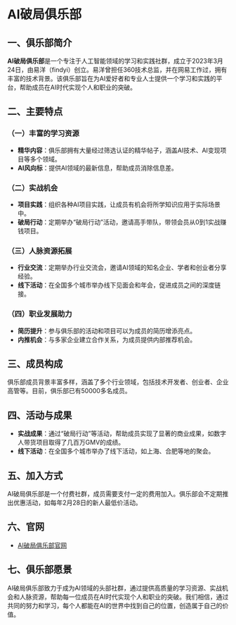 # AI破局俱乐部

## 一、俱乐部简介
**AI破局俱乐部**是一个专注于人工智能领域的学习和实践社群，成立于2023年3月24日，由易洋（findyi）创立。易洋曾担任360技术总监，并在网易工作过，拥有丰富的技术背景。该俱乐部旨在为AI爱好者和专业人士提供一个学习和实践的平台，帮助成员在AI时代实现个人和职业的突破。

## 二、主要特点

### （一）丰富的学习资源
- **精华内容**：俱乐部拥有大量经过筛选认证的精华帖子，涵盖AI技术、AI变现项目等多个领域。
- **AI风向标**：提供AI领域的最新信息，帮助成员消除信息差。

### （二）实战机会
- **项目实践**：组织各种AI项目实践，让成员有机会将所学知识应用于实际场景中。
- **破局行动**：定期举办“破局行动”活动，邀请高手带队，带领会员从0到1实战赚钱项目。

### （三）人脉资源拓展
- **行业交流**：定期举办行业交流会，邀请AI领域的知名企业、学者和创业者分享经验。
- **线下活动**：在全国多个城市举办线下见面会和年会，促进成员之间的深度链接。

### （四）职业发展助力
- **简历提升**：参与俱乐部的活动和项目可以为成员的简历增添亮点。
- **内推机会**：与多家企业建立合作关系，为成员提供内部推荐机会。

## 三、成员构成
俱乐部成员背景丰富多样，涵盖了多个行业领域，包括技术开发者、创业者、企业高管等。目前，俱乐部已有50000多名成员。

## 四、活动与成果
- **实战成果**：通过“破局行动”等活动，帮助成员实现了显著的商业成果，如数字人带货项目取得了几百万GMV的成绩。
- **线下活动**：在全国多个城市举办了线下活动，如上海、合肥等地的聚会。

## 五、加入方式
AI破局俱乐部是一个付费社群，成员需要支付一定的费用加入。俱乐部会不定期推出优惠活动，如每年2月28日的新人最低价活动。

## 六、**官网**
- [AI破局俱乐部官网](https://aipoju.com)


## 七、俱乐部愿景
AI破局俱乐部致力于成为AI领域的头部社群，通过提供高质量的学习资源、实战机会和人脉资源，帮助每一位成员在AI时代实现个人和职业的突破。我们相信，通过共同的努力和学习，每个人都能在AI的世界中找到自己的位置，创造属于自己的价值。
